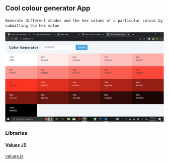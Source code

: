 ## Cool colour generator App
    Generate different shades and the hex values of a particular colour by submitting the hex value
 
    
![demo](https://github.com/Tomi-3-0/Cool-Colour-generator/blob/main/Screenshot%20(366).png)


### Libraries
#### Values JS

[values.js](https://github.com/noeldelgado/values.js)
